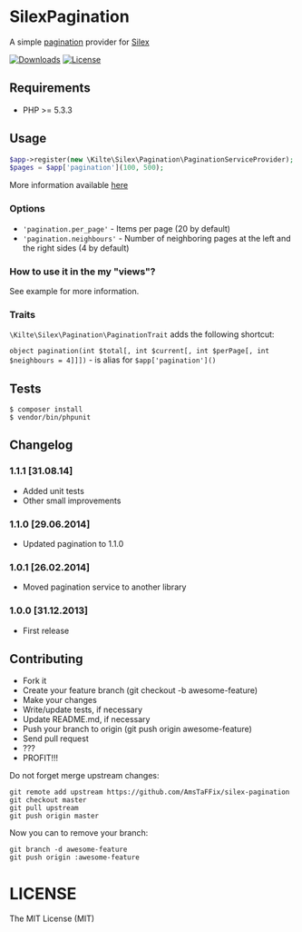 # SilexPagination

A simple [pagination](https://github.com/AmsTaFFix/pagination) provider for [Silex](http://silex.sensiolabs.org)

[![Downloads](https://img.shields.io/packagist/dt/amstaffix/silex-pagination.svg?style=flat-square)](https://packagist.org/packages/amstaffix/silex-pagination)
[![License](https://img.shields.io/packagist/l/amstaffix/silex-pagination.svg?style=flat-square)](http://opensource.org/licenses/MIT)

## Requirements

- PHP >= 5.3.3

## Usage

```php
$app->register(new \Kilte\Silex\Pagination\PaginationServiceProvider);
$pages = $app['pagination'](100, 500);
```

More information available [here](https://github.com/AmsTaFFix/pagination)

### Options

- `'pagination.per_page'` - Items per page (20 by default)
- `'pagination.neighbours'` - Number of neighboring pages at the left and the right sides (4 by default)

### How to use it in the my "views"?

See example for more information.

### Traits

`\Kilte\Silex\Pagination\PaginationTrait` adds the following shortcut:

`object pagination(int $total[, int $current[, int $perPage[, int $neighbours = 4]]])` - is alias for `$app['pagination']()`

## Tests

```
$ composer install
$ vendor/bin/phpunit
```

## Changelog

### 1.1.1 \[31.08.14\]

- Added unit tests
- Other small improvements

### 1.1.0 \[29.06.2014\]

- Updated pagination to 1.1.0

### 1.0.1 \[26.02.2014\]

- Moved pagination service to another library

### 1.0.0 \[31.12.2013\]

- First release

## Contributing

- Fork it
- Create your feature branch (git checkout -b awesome-feature)
- Make your changes
- Write/update tests, if necessary
- Update README.md, if necessary
- Push your branch to origin (git push origin awesome-feature)
- Send pull request
- ???
- PROFIT!!!

Do not forget merge upstream changes:

    git remote add upstream https://github.com/AmsTaFFix/silex-pagination
    git checkout master
    git pull upstream
    git push origin master

Now you can to remove your branch:

    git branch -d awesome-feature
    git push origin :awesome-feature

# LICENSE

The MIT License (MIT)
